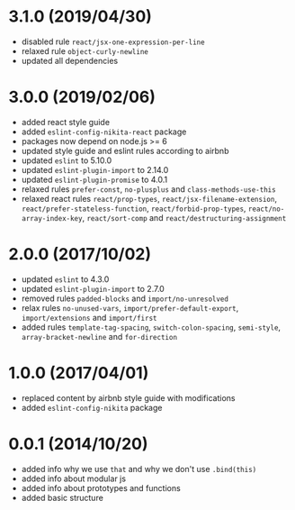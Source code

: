 # 3.1.0 (2019/04/30)

* disabled rule `react/jsx-one-expression-per-line`
* relaxed rule `object-curly-newline`
* updated all dependencies

# 3.0.0 (2019/02/06)

* added react style guide
* added `eslint-config-nikita-react` package
* packages now depend on node.js >= 6
* updated style guide and eslint rules according to airbnb
* updated `eslint` to 5.10.0
* updated `eslint-plugin-import` to 2.14.0
* updated `eslint-plugin-promise` to 4.0.1
* relaxed rules `prefer-const`, `no-plusplus` and `class-methods-use-this`
* relaxed react rules `react/prop-types`, `react/jsx-filename-extension`, `react/prefer-stateless-function`, 
  `react/forbid-prop-types`, `react/no-array-index-key`, `react/sort-comp` and `react/destructuring-assignment`

# 2.0.0 (2017/10/02)

* updated `eslint` to 4.3.0
* updated `eslint-plugin-import` to 2.7.0
* removed rules `padded-blocks` and `import/no-unresolved`
* relax rules `no-unused-vars`, `import/prefer-default-export`, `import/extensions` and `import/first`
* added rules `template-tag-spacing`, `switch-colon-spacing`, `semi-style`, `array-bracket-newline` and `for-direction`

# 1.0.0 (2017/04/01)

* replaced content by airbnb style guide with modifications
* added `eslint-config-nikita` package

# 0.0.1 (2014/10/20)

* added info why we use `that` and why we don't use `.bind(this)`
* added info about modular js
* added info about prototypes and functions
* added basic structure
